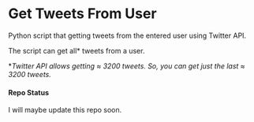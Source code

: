 # Get Tweets From User

Python script that getting tweets from the entered user using Twitter API.

The script can get all* tweets from a user.

**Twitter API allows getting ≈ 3200 tweets. So, you can get just the last ≈ 3200 tweets.*

#### Repo Status

I will maybe update this repo soon.
